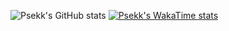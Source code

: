![Psekk's GitHub stats](https://github-readme-stats.vercel.app/api?username=psekk&show_icons=true&theme=dark)
[![Psekk's WakaTime stats](https://github-readme-stats.vercel.app/api/wakatime?username=psek&layout=compact&theme=dark)](https://wakatime.com/@Psek)

<!--[Psekk's Top Langs](https://github-readme-stats.vercel.app/api/top-langs/?username=Psekk&langs_count=8&layout=compact&theme=dark)-->
